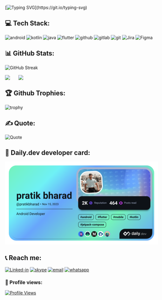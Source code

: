 [![Typing SVG](https://readme-typing-svg.demolab.com?font=Josefin+Sans&size=30&duration=2501&pause=1000&color=3DDC84&background=23272A&center=true&vCenter=true&random=false&width=700&height=100&lines=%F0%9F%91%8B+Hi+there!+Pratik+Bharad+Here...;%F0%9F%94%AD+I%E2%80%99m+currently+learning+%26+working+with+Android.)](https://git.io/typing-svg)

## 💻 Tech Stack:
![android](https://img.shields.io/badge/android-23272a?style=for-the-badge&logo=android&logoColor=3DDC84)
![kotlin](https://img.shields.io/badge/kotlin-23272a?style=for-the-badge&logo=kotlin&logoColor=7F52FF)
![java](https://img.shields.io/badge/java-C74634?style=for-the-badge&logo=java&logoColor=7F52FF)
![flutter](https://img.shields.io/badge/flutter-23272a?style=for-the-badge&logo=flutter&logoColor=29B6F6)
![github](https://img.shields.io/badge/github-23272a?style=for-the-badge&logo=github&logoColor=fafbfc)
![gitlab](https://img.shields.io/badge/gitlab-23272a?style=for-the-badge&logo=gitlab&logoColor=fc6d27)
![git](https://img.shields.io/badge/git-23272a?style=for-the-badge&logo=git&logoColor=FF8080)
![Jira](https://img.shields.io/badge/jira-23272a?style=for-the-badge&logo=jira&logoColor=0255CF)
![Figma](https://img.shields.io/badge/figma-23272a?style=for-the-badge&logo=figma&logoColor=f24e1e)

## 📊 GitHub Stats:
![GitHub Streak](https://streak-stats.demolab.com?user=pratikPSB&theme=dark&hide_border=true&date_format=j%20M%5B%20Y%5D&background=23272A)
<div>
   <img align="center" src="http://github-profile-summary-cards.vercel.app/api/cards/stats?username=pratikPSB&theme=nord_dark"/>
  &nbsp; &nbsp; &nbsp;
   <img align="center" src="https://github-readme-stats.vercel.app/api/top-langs/?username=pratikPSB&layout=compact&theme=dark&bg_color=2E3440&text_color=88C0D0&rank_icon=88C0D0"/>
</div>

## 🏆 Github Trophies:
![trophy](https://github-profile-trophy.vercel.app/?username=pratikPSB&theme=discord&margin-w=5&no-frame=true)

## ✍️ Quote:
![Quote](https://quotes-github-readme.vercel.app/api?type=horizontal&theme=dracula&quote=Just%20Delvelop%20good%20things.)

## 📖 Daily.dev developer card:
<a href="https://app.daily.dev/pratikbharad"><img src="https://github.com/pratikPSB/pratikPSB/blob/main/devcard.png" width="652" alt="pratik bharad's Dev Card"/></a>

## 📞 Reach me:
[![Linked-in](https://img.shields.io/badge/linkedin-23272A?style=for-the-badge&logo=linkedin&logoColor=0A66C2&link=https%3A%2F%2Fin.linkedin.com%2Fin%2Fpratik-bharad)](https://www.linkedin.com/in/pratik-bharad)
[![skype](https://img.shields.io/badge/skype-23272A?style=for-the-badge&logo=skype&logoColor=00aff0&link=https://join.skype.com/invite/U6UcDxdICnCn)](https://join.skype.com/invite/U6UcDxdICnCn)
[![email](https://img.shields.io/badge/mail-23272A?style=for-the-badge&logo=gmail&logoColor=c71610&link=mailto:pratikbharad99@gmail.com)](mailto:pratikbharad99@gmail.com)
[![whatsapp](https://img.shields.io/badge/whatsapp-23272A?style=for-the-badge&logo=whatsapp&logoColor=25d366&link=https://wa.link/wje2zk)](https://wa.link/wje2zk)

### 👀 Profile views:
[![Profile Views](https://komarev.com/ghpvc/?username=pratikPSB&label=Profile%20views&color=23272A&style=for-the-badge)](https://github.com/pratikPSB)
